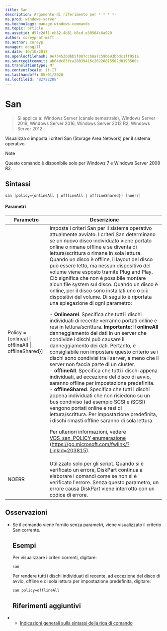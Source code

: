 ```yaml
---
title: San
description: Argomento di riferimento per * * * *-
ms.prod: windows-server
ms.technology: manage-windows-commands
ms.topic: article
ms.assetid: d57c2df1-eb82-4b81-b8cd-e30564c6a929
author: coreyp-at-msft
ms.author: coreyp
manager: dongill
ms.date: 10/16/2017
ms.openlocfilehash: 9e73453b0bb5f087ccb8a7c59b693bbdc1ff951a
ms.sourcegitcommit: ab64dc83fca28039416c26226815502d0193500c
ms.translationtype: MT
ms.contentlocale: it-IT
ms.lasthandoff: 05/01/2020
ms.locfileid: "82722208"
---
```

# <a name="san"></a>San

> Si applica a: Windows Server (canale semestrale), Windows Server 2019, Windows Server 2016, Windows Server 2012 R2, Windows Server 2012

Visualizza o imposta i criteri San (Storage Area Network) per il sistema operativo.
> [!NOTE]
> Questo comando è disponibile solo per Windows 7 e Windows Server 2008 R2.

## <a name="syntax"></a>Sintassi
```
san [policy={onlineAll | offlineAll | offlineShared}] [noerr]
```
#### <a name="parameters"></a>Parametri

|                          Parametro                           |                                                                                                                                                                                                                                                                                                                                                                                                                                                                                                                                                                                                                                                                                                           Descrizione                                                                                                                                                                                                                                                                                                                                                                                                                                                                                                                                                                                                                                                                                                            |
|--------------------------------------------------------------|----------------------------------------------------------------------------------------------------------------------------------------------------------------------------------------------------------------------------------------------------------------------------------------------------------------------------------------------------------------------------------------------------------------------------------------------------------------------------------------------------------------------------------------------------------------------------------------------------------------------------------------------------------------------------------------------------------------------------------------------------------------------------------------------------------------------------------------------------------------------------------------------------------------------------------------------------------------------------------------------------------------------------------------------------------------------------------------------------------------------------------------------------------------------------------------------------------------------------------------------------------------------------------------------------------------------------------------------------------------------------------------------------------------------------------|
| Policy = {onlineal &#124; offlineAll &#124; offlineShared}] | Imposta i criteri San per il sistema operativo attualmente avviato. I criteri San determinano se un nuovo disco individuato viene portato online o rimane offline e se diventa di lettura/scrittura o rimane in sola lettura. Quando un disco è offline, il layout del disco può essere letto, ma nessun dispositivo del volume viene esposto tramite Plug and Play. Ciò significa che non è possibile montare alcun file system sul disco. Quando un disco è online, per il disco sono installati uno o più dispositivi del volume. Di seguito è riportata una spiegazione di ogni parametro:<p>-   **Onlinearel**. Specifica che tutti i dischi individuati di recente verranno portati online e resi in lettura/scrittura. **Importante:**     Il **onlineAll** danneggiamento dei dati in un server che condivide i dischi può causare il danneggiamento dei dati. Pertanto, è consigliabile non impostare questo criterio se i dischi sono condivisi tra i server, a meno che il server non faccia parte di un cluster.<br />-   **offlineAll**. Specifica che tutti i dischi appena individuati, ad eccezione del disco di avvio, saranno offline per impostazione predefinita.<br />-   **offlineShared**. Specifica che tutti i dischi appena individuati che non risiedono su un bus condiviso (ad esempio SCSI e iSCSI) vengono portati online e resi di lettura/scrittura. Per impostazione predefinita, i dischi rimasti offline saranno di sola lettura.<p>Per ulteriori informazioni, vedere [VDS_san_POLICY enumerazione](https://go.microsoft.com/fwlink/?LinkId=203815) (<https://go.microsoft.com/fwlink/?LinkId=203815>). |
|                            NOERR                             |                                                                                                                                                                                                                                                                                                                                                                                                                                                                                                                                                                                                            Utilizzato solo per gli script. Quando si è verificato un errore, DiskPart continua a elaborare i comandi come se non si è verificato l'errore. Senza questo parametro, un errore causa DiskPart viene interrotto con un codice di errore.                                                                                                                                                                                                                                                                                                                                                                                                                                                                                                                                                                                                             |

## <a name="remarks"></a>Osservazioni
- Se il comando viene fornito senza parametri, viene visualizzato il criterio San corrente.
  ## <a name="examples"></a>Esempi
  Per visualizzare i criteri correnti, digitare:
  ```
  san
  ```
  Per rendere tutti i dischi individuati di recente, ad eccezione del disco di avvio, offline e di sola lettura per impostazione predefinita, digitare:
  ```
  san policy=offlineAll
  ```
  ## <a name="additional-references"></a>Riferimenti aggiuntivi
- - [Indicazioni generali sulla sintassi della riga di comando](command-line-syntax-key.md)
